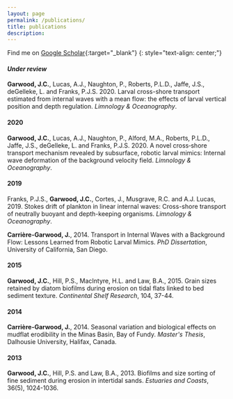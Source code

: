 ```yaml
---
layout: page
permalink: /publications/
title: publications
description: 
---
```


Find me on [Google Scholar](https://scholar.google.com/citations?user=gpnMH2sAAAAJ){:target="\_blank"}
{: style="text-align: center;"}

#### *Under review*

**Garwood, J.C.**, Lucas, A.J., Naughton, P., Roberts, P.L.D., Jaffe, J.S., deGelleke, L. and Franks, P.J.S. 2020. Larval cross-shore transport estimated from internal waves with a mean flow: the effects of larval vertical position and depth regulation. *Limnology & Oceanography*.

#### 2020

**Garwood, J.C.**, Lucas, A.J., Naughton, P., Alford, M.A., Roberts, P.L.D., Jaffe, J.S., deGelleke, L. and Franks, P.J.S. 2020. A novel cross‐shore transport mechanism revealed by subsurface, robotic larval mimics: Internal wave deformation of the background velocity field. *Limnology & Oceanography*.

#### 2019

Franks, P.J.S., **Garwood, J.C.**, Cortes, J., Musgrave, R.C. and A.J. Lucas, 2019. Stokes drift of plankton in linear internal waves: Cross-shore transport of neutrally buoyant and depth-keeping organisms. *Limnology & Oceanography*.

**Carrière-Garwood, J.**, 2014. Transport in Internal Waves with a Background Flow: Lessons Learned from Robotic Larval Mimics. *PhD Dissertation*, University of California, San Diego. 


#### 2015

**Garwood, J.C.**, Hill, P.S., MacIntyre, H.L. and Law, B.A., 2015. Grain sizes retained by diatom biofilms during erosion on tidal flats linked to bed sediment texture. *Continental Shelf Research*, 104, 37-44.

#### 2014

**Carrière-Garwood, J.**, 2014. Seasonal variation and biological effects on mudflat erodibility in the Minas Basin, Bay of Fundy. *Master's Thesis*, Dalhousie University, Halifax, Canada.

#### 2013

**Garwood, J.C.**, Hill, P.S. and Law, B.A., 2013. Biofilms and size sorting of fine sediment during erosion in intertidal sands. *Estuaries and Coasts*, 36(5), 1024-1036.
